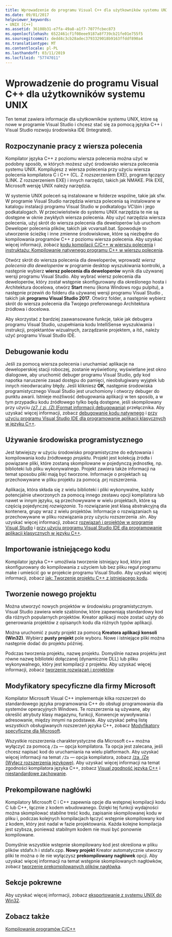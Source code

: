 ```yaml
---
title: Wprowadzenie do programu Visual C++ dla użytkowników systemu UNIX
ms.date: 09/01/2017
helpviewer_keywords:
- UNIX [C++]
ms.assetid: 36108b31-e7fa-49a8-a1f7-7077fcbec873
ms.openlocfilehash: 6522461cf1f08eee9187a8f739cb21fe01e755f5
ms.sourcegitcommit: dedd4c3cb28adec3793329018b9163ffddf890a4
ms.translationtype: MT
ms.contentlocale: pl-PL
ms.lasthandoff: 03/11/2019
ms.locfileid: "57747011"
---
```

# <a name="introduction-to-visual-c-for-unix-users"></a>Wprowadzenie do programu Visual C++ dla użytkowników systemu UNIX

Ten temat zawiera informacje dla użytkowników systemu UNIX, które są nowe w programie Visual Studio i chcesz stać się za pomocą języka C++ i Visual Studio rozwoju środowiska IDE (Integrated).

## <a name="getting-started-on-the-command-line"></a>Rozpoczynanie pracy z wiersza polecenia

Kompilator języka C++ z poziomu wiersza polecenia można użyć w podobny sposób, w których możesz użyć środowisko wiersza polecenia systemu UNIX. Kompilujesz z wiersza polecenia przy użyciu wiersza polecenia kompilatora C i C++ (CL. Z rozszerzeniem EXE), program łączący (LINK. Z rozszerzeniem EXE) i innych narzędzi, takich jak NMAKE. Plik EXE, Microsoft wersję UNIX należy narzędzia.

W systemie UNIX poleceń są instalowane w folderze wspólne, takie jak sfw. W programie Visual Studio narzędzia wiersza polecenia są instalowane w katalogu instalacji programu Visual Studio w podkatalogu VC\bin i jego podkatalogach. W przeciwieństwie do systemu UNIX narzędzia te nie są dostępne w oknie zwykłych wiersza polecenia. Aby użyć narzędzia wiersza polecenia, użyj skrót do wiersza polecenia dla deweloperów lub uruchom Deweloper polecenia plików, takich jak vcvarsall.bat. Spowoduje to utworzenie ścieżkę i inne zmienne środowiskowe, które są niezbędne do kompilowania programów C++ z poziomu wiersza polecenia. Aby uzyskać więcej informacji, zobacz [kodu kompilacji C/C++ w wierszu polecenia](../build/building-on-the-command-line.md) i [instruktażu: Kompilowanie natywnego programu C++ w wierszu polecenia](../build/walkthrough-compiling-a-native-cpp-program-on-the-command-line.md).

Otwórz skrót do wiersza polecenia dla deweloperów, wprowadź *wiersz polecenia dla deweloperów* w programie desktop wyszukiwania kontrolki, a następnie wybierz **wiersz polecenia dla deweloperów** wynik dla używanej wersji programu Visual Studio. Aby wybrać wiersz polecenia dla deweloperów, który został wstępnie skonfigurowany dla określonego hosta i Architektura docelowa, otwórz **Start** menu (ikona Windows rogu pulpitu), a następnie przewiń do folderu dla używanej wersji programu Visual Studio , takich jak **programu Visual Studio 2017**. Otwórz folder, a następnie wybierz skrót do wiersza polecenia dla Twojego preferowanego Architektura źródłowa i docelowa.

Aby skorzystać z bardziej zaawansowane funkcje, takie jak debugera programu Visual Studio, uzupełniania kodu IntelliSense wyszukiwania i instrukcji, projektantów wizualnych, zarządzanie projektem, a itd., należy użyć programu Visual Studio IDE.

## <a name="debugging-your-code"></a>Debugowanie kodu

Jeśli za pomocą wiersza polecenia i uruchamiać aplikacje na deweloperskiej stacji roboczej, zostanie wyświetlony, wyświetlane jest okno dialogowe, aby uruchomić debuger programu Visual Studio, gdy kod napotka naruszenie zasad dostępu do pamięci, nieobsługiwany wyjątek lub innych nieodwracalny błędy. Jeśli klikniesz **OK**, następnie środowiska programistycznego Visual Studio jest uruchomiony i otworzy debuger do punktu awarii. Istnieje możliwość debugowania aplikacji w ten sposób, a w tym przypadku kodu źródłowego tylko będą dostępne, jeśli skompilowany przy użyciu [/z7, / zi, /ZI (Format informacji debugowania)](../build/reference/z7-zi-zi-debug-information-format.md) przełącznika. Aby uzyskać więcej informacji, zobacz [debugowanie kodu natywnego](/visualstudio/debugger/debugging-native-code) i [przy użyciu programu Visual Studio IDE dla programowanie aplikacji klasycznych w języku C++](../ide/using-the-visual-studio-ide-for-cpp-desktop-development.md).

## <a name="using-the-development-environment"></a>Używanie środowiska programistycznego

Jest łatwiejszy w użyciu środowisko programistyczne do edytowania i kompilowania kodu źródłowego *projektu*. Projekt jest kolekcją źródła i powiązane pliki, które zostaną skompilowane w pojedynczą jednostkę, np. biblioteki lub pliku wykonywalnego. Projekt zawiera także informacji na temat sposobu pliki mają być tworzone. Informacje o projektach są przechowywane w pliku projektu za pomocą .prj rozszerzenia.

Aplikacja, która składa się z wielu biblioteki i pliki wykonywalne, każdy potencjalnie utworzonych za pomocą innego zestawu opcji kompilatora lub nawet w innym języku, są przechowywane w wielu projektach, które są częścią pojedynczej *rozwiązania*. To rozwiązanie jest klasą abstrakcyjną dla kontenera, grupy wraz z wielu projektów. Informacje o rozwiązaniach są przechowywane w pliku rozwiązania przy użyciu rozszerzenia .sln. Aby uzyskać więcej informacji, zobacz [rozwiązań i projektów w programie Visual Studio](/visualstudio/ide/solutions-and-projects-in-visual-studio) i [przy użyciu programu Visual Studio IDE dla programowanie aplikacji klasycznych w języku C++](../ide/using-the-visual-studio-ide-for-cpp-desktop-development.md).

## <a name="importing-your-existing-code"></a>Importowanie istniejącego kodu

Kompilator języka C++ umożliwia tworzenie istniejący kod, który jest skonfigurowany do kompilowania z użyciem lub bez pliku reguł programu make i umieścić go w projekcie programu Visual Studio. Aby uzyskać więcej informacji, zobacz [jak: Tworzenie projektu C++ z istniejącego kodu](../ide/how-to-create-a-cpp-project-from-existing-code.md).

## <a name="creating-a-new-project"></a>Tworzenie nowego projektu

Można utworzyć nowych projektów w środowisku programistycznym. Visual Studio zawiera wiele szablonów, które zapewniają standardowy kod dla różnych popularnych projektów. Kreator aplikacji może zostać użyty do generowania projektów z opisanych kodu dla różnych typów aplikacji.

Można uruchomić z pusty projekt za pomocą **Kreatora aplikacji konsoli (Win32)**. Wybierz **pusty projekt** pole wyboru. Nowe i istniejące pliki można następnie dodać do projektu później.

Podczas tworzenia projektu, nazwę projektu. Domyślnie nazwa projektu jest równe nazwę biblioteki dołączanej (dynamicznie DLL) lub pliku wykonywalnego, który jest kompilacji z projektu. Aby uzyskać więcej informacji, zobacz [tworzenie rozwiązań i projektów](/visualstudio/ide/creating-solutions-and-projects).

## <a name="microsoft-specific-modifiers"></a>Modyfikatory specyficzne dla firmy Microsoft

Kompilator Microsoft Visual C++ implementuje kilka rozszerzeń do standardowego języka programowania C++ do obsługi programowania dla systemów operacyjnych Windows. Te rozszerzenia są używane, aby określić atrybuty klasy magazynu, funkcji, Konwencje wywoływania i adresowanie, między innymi na podstawie. Aby uzyskać pełną listę wszystkich obsługiwanych rozszerzeń języka C++, zobacz [Modyfikatory specyficzne dla Microsoft](../cpp/microsoft-specific-modifiers.md).

Wszystkie rozszerzenia charakterystyczne dla Microsoft c++ można wyłączyć za pomocą `/Za` — opcja kompilatora. Ta opcja jest zalecana, jeśli chcesz napisać kod do uruchamiania na wielu platformach. Aby uzyskać więcej informacji na temat `/Za` — opcja kompilatora, zobacz [/za, /Ze (Wyłącz rozszerzenia językowe)](../build/reference/za-ze-disable-language-extensions.md). Aby uzyskać więcej informacji na temat zgodności kompilatora języka C++, zobacz [Visual zgodność języka C++](../visual-cpp-language-conformance.md) i [niestandardowe zachowanie](../cpp/nonstandard-behavior.md).

## <a name="precompiled-headers"></a>Prekompilowane nagłówki

Kompilatory Microsoft C i C++ zapewnia opcje dla wstępnej kompilacji kodu C lub C++, łącznie z kodem wbudowanego. Dzięki tej funkcji wydajności można skompilować stabilne treść kodu, zapisanie skompilowanej kodu w pliku i, podczas kolejnych kompilacjach łączyć wstępnie skompilowany kod z kodem, który jest nadal w fazie projektowania. Każda kolejne kompilacja jest szybsza, ponieważ stabilnym kodem nie musi być ponownie kompilowane.

Domyślnie wszystkie wstępnie skompilowany kod jest określona w pliku plików stdafx.h i stdafx.cpp. **Nowy projekt** Kreator automatycznie utworzy pliki te można o ile nie wyłączysz **prekompilowany nagłówek** opcji. Aby uzyskać więcej informacji na temat wstępnie skompilowanych nagłówków, zobacz [tworzenie prekompilowanych plików nagłówka](../build/reference/creating-precompiled-header-files.md).

## <a name="related-sections"></a>Sekcje pokrewne

Aby uzyskać więcej informacji, zobacz [eksportowanie z systemu UNIX do Win32](../porting/porting-from-unix-to-win32.md).

## <a name="see-also"></a>Zobacz także

[Kompilowanie programów C/C++](../build/building-c-cpp-programs.md)
